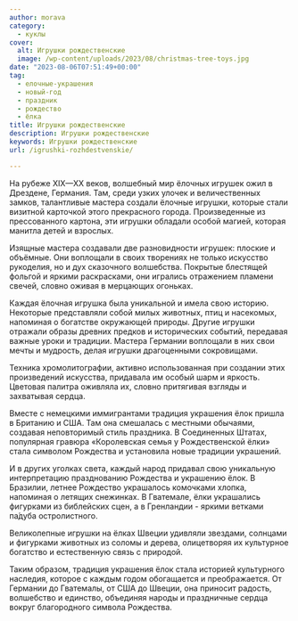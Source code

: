 ```yaml
---
author: morava
category:
  - куклы
cover:
  alt: Игрушки рождественские
  image: /wp-content/uploads/2023/08/christmas-tree-toys.jpg
date: "2023-08-06T07:51:49+00:00"
tag:
  - елочные-украшения
  - новый-год
  - праздник
  - рождество
  - ёлка
title: Игрушки рождественские
description: Игрушки рождественские
keywords: Игрушки рождественские
url: /igrushki-rozhdestvenskie/

---
```

На рубеже XIX—XX веков, волшебный мир ёлочных игрушек ожил в Дрездене, Германия. Там, среди узких улочек и величественных замков, талантливые мастера создали ёлочные игрушки, которые стали визитной карточкой этого прекрасного города. Произведенные из прессованного картона, эти игрушки обладали особой магией, которая манитла детей и взрослых.

Изящные мастера создавали две разновидности игрушек: плоские и объёмные. Они воплощали в своих творениях не только искусство рукоделия, но и дух сказочного волшебства. Покрытые блестящей фольгой и яркими раскрасками, они игрались отражением пламени свечей, словно оживая в мерцающих огоньках.

Каждая ёлочная игрушка была уникальной и имела свою историю. Некоторые представляли собой милых животных, птиц и насекомых, напоминая о богатстве окружающей природы. Другие игрушки отражали образы древних предков и исторических событий, передавая важные уроки и традиции. Мастера Германии воплощали в них свои мечты и мудрость, делая игрушки драгоценными сокровищами.

Техника хромолитографии, активно использованная при создании этих произведений искусства, придавала им особый шарм и яркость. Цветовая палитра оживляла их, словно притягивая взгляды и захватывая сердца.

Вместе с немецкими иммигрантами традиция украшения ёлок пришла в Британию и США. Там она смешалась с местными обычаями, создавая неповторимый стиль праздника. В Соединенных Штатах, популярная гравюра «Королевская семья у Рождественской ёлки» стала символом Рождества и установила новые традиции украшений.

И в других уголках света, каждый народ придавал свою уникальную интерпретацию празднованию Рождества и украшению ёлок. В Бразилии, летнее Рождество украшалось комочками хлопка, напоминая о летящих снежинках. В Гватемале, ёлки украшались фигурками из библейских сцен, а в Гренландии \- яркими ветками па́дуба остролистного.

Великолепные игрушки на ёлках Швеции удивляли звездами, солнцами и фигурками животных из соломы и дерева, олицетворяя их культурное богатство и естественную связь с природой.

Таким образом, традиция украшения ёлок стала историей культурного наследия, которое с каждым годом обогащается и преображается. От Германии до Гватемалы, от США до Швеции, она приносит радость, волшебство и единство, объединяя народы и праздничные сердца вокруг благородного символа Рождества.
